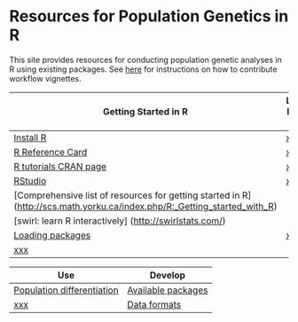 # Resources for Population Genetics in R

This site provides resources for conducting population genetic analyses in R using existing packages. See [here](SUBMISSIONS.md) for instructions on how to contribute workflow vignettes.

| Getting Started in R | Learning Pop Gen in R |
|-----------------|----------|
| [Install R](http://cran.r-project.org/) | [xxx]() | 
| [R Reference Card](http://cran.r-project.org/doc/contrib/Short-refcard.pdf) | [xxx]() |
| [R tutorials CRAN page](http://cran.r-project.org/other-docs.html) | [xxx]() |
| [RStudio](http://www.rstudio.com/) | [xxx]() |
| [Comprehensive list of resources for getting started in R] (http://scs.math.yorku.ca/index.php/R:_Getting_started_with_R) |
| [swirl: learn R interactively] (http://swirlstats.com/) |
| [Loading packages](LOAD_PACKAGES.md) | [xxx]() | 
[xxx]() |

| Use | Develop |
|-----------------|----------|
| [Population differentiation]() | [Available packages](PACKAGES.md) | 
| [xxx]() | [Data formats](DATAFORMATS.md) | 



